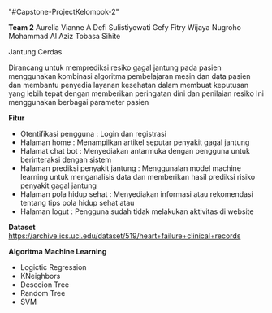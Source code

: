 "#Capstone-ProjectKelompok-2" 

**Team 2**
Aurelia Vianne A
Defi Sulistiyowati
Gefy Fitry Wijaya
Nugroho Mohammad Al Aziz
Tobasa Sihite


Jantung Cerdas

Dirancang untuk memprediksi resiko gagal jantung pada pasien menggunakan kombinasi algoritma pembelajaran mesin dan data pasien dan membantu penyedia layanan kesehatan dalam membuat keputusan yang lebih tepat dengan memberikan peringatan dini dan penilaian resiko Ini menggunakan berbagai parameter pasien

**Fitur** 
- Otentifikasi pengguna : Login dan registrasi
- Halaman home : Menampilkan artikel seputar penyakit gagal jantung
- Halamat chat bot : Menyediakan antarmuka dengan pengguna untuk berinteraksi dengan sistem
- Halaman prediksi penyakit jantung : Menggunalan model machine learning untuk menganalisis data dan memberikan hasil prediksi risiko penyakit gagal jantung
- Halaman pola hidup sehat : Menyediakan informasi atau rekomendasi tentang tips pola hidup sehat atau
- Halaman logut : Pengguna sudah tidak melakukan aktivitas di website

**Dataset**
https://archive.ics.uci.edu/dataset/519/heart+failure+clinical+records

**Algoritma Machine Learning**
- Logictic Regression
- KNeighbors
- Desecion Tree
- Random Tree
- SVM



